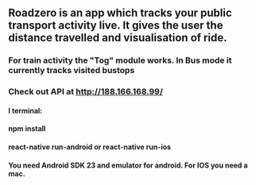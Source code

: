 ## Roadzero is an app which tracks your public transport activity live. It  gives the user the distance travelled and visualisation of ride.
### For train activity the "Tog" module works. In Bus mode it currently tracks visited bustops
### Check out API at http://188.166.168.99/ 
#### I terminal:
#### npm install
#### react-native run-android or react-native run-ios
#### You need Android SDK 23 and emulator for android. For IOS you need a mac.
